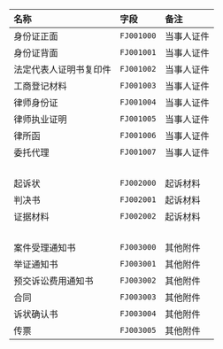 | 名称                   | 字段       | 备注       |
| :--------------------- | :--------- | :--------- |
| 身份证正面             | `FJ001000` | 当事人证件 |
| 身份证背面             | `FJ001001` | 当事人证件 |
| 法定代表人证明书复印件 | `FJ001002` | 当事人证件 |
| 工商登记材料           | `FJ001003` | 当事人证件 |
| 律师身份证             | `FJ001004` | 当事人证件 |
| 律师执业证明           | `FJ001005` | 当事人证件 |
| 律所函                 | `FJ001006` | 当事人证件 |
| 委托代理               | `FJ001007` | 当事人证件 |
| &nbsp;                 |            |            |
| 起诉状                 | `FJ002000` | 起诉材料   |
| 判决书                 | `FJ002001` | 起诉材料   |
| 证据材料               | `FJ002002` | 起诉材料   |
| &nbsp;                 |            |            |
| 案件受理通知书         | `FJ003000` | 其他附件   |
| 举证通知书             | `FJ003001` | 其他附件   |
| 预交诉讼费用通知书     | `FJ003002` | 其他附件   |
| 合同                   | `FJ003003` | 其他附件   |
| 诉状确认书             | `FJ003004` | 其他附件   |
| 传票                   | `FJ003005` | 其他附件   |
